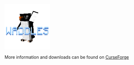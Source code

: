 ![](src/main/resources/assets/waddles/icon.png)

More information and downloads can be found on [CurseForge](https://www.curseforge.com/minecraft/mc-mods/waddles-fabric)